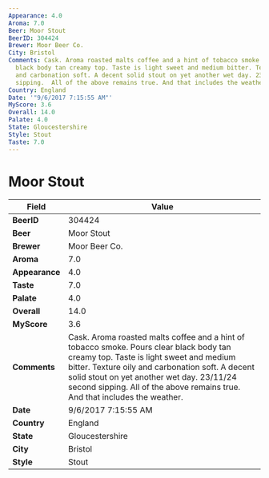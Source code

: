 ```yaml
---
Appearance: 4.0
Aroma: 7.0
Beer: Moor Stout
BeerID: 304424
Brewer: Moor Beer Co.
City: Bristol
Comments: Cask. Aroma roasted malts coffee and a hint of tobacco smoke. Pours clear
  black body tan creamy top. Taste is light sweet and medium bitter. Texture oily
  and carbonation soft. A decent solid stout on yet another wet day. 23/11/24 second
  sipping.  All of the above remains true. And that includes the weather.
Country: England
Date: '"9/6/2017 7:15:55 AM"'
MyScore: 3.6
Overall: 14.0
Palate: 4.0
State: Gloucestershire
Style: Stout
Taste: 7.0
---
```


# Moor Stout

| Field         | Value |
|---------------|-------|
| **BeerID** | 304424 |
| **Beer** | Moor Stout |
| **Brewer** | Moor Beer Co. |
| **Aroma** | 7.0 |
| **Appearance** | 4.0 |
| **Taste** | 7.0 |
| **Palate** | 4.0 |
| **Overall** | 14.0 |
| **MyScore** | 3.6 |
| **Comments** | Cask. Aroma roasted malts coffee and a hint of tobacco smoke. Pours clear black body tan creamy top. Taste is light sweet and medium bitter. Texture oily and carbonation soft. A decent solid stout on yet another wet day. 23/11/24 second sipping.  All of the above remains true. And that includes the weather. |
| **Date** | 9/6/2017 7:15:55 AM |
| **Country** | England |
| **State** | Gloucestershire |
| **City** | Bristol |
| **Style** | Stout |
